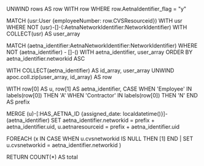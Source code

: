 UNWIND rows AS row
WITH row 
WHERE row.AetnaIdentifier_flag = "y"

MATCH (usr:User {employeeNumber: row.CVSResourceid})
WITH usr 
WHERE NOT (usr)-[]-(:AetnaNetworkIdentifier:NetworkIdentifier) 
WITH COLLECT(usr) AS user_array

MATCH (aetna_identifier:AetnaNetworkIdentifier:NetworkIdentifier) 
WHERE NOT (aetna_identifier) - []-() 
WITH aetna_identifier, user_array 
ORDER BY aetna_identifier.networkid ASC 

WITH COLLECT(aetna_identifier) AS id_array, user_array
UNWIND apoc.coll.zip(user_array, id_array) AS row 

WITH 
    row[0] AS u, 
    row[1] AS aetna_identifier, 
    CASE 
        WHEN 'Employee' IN labels(row[0]) THEN 'A' 
        WHEN 'Contractor' IN labels(row[0]) THEN 'N' 
    END AS prefix

MERGE (u)-[:HAS_AETNA_ID {assigned_date: localdatetime()}]-(aetna_identifier)
SET 
    aetna_identifier.networkid = prefix + aetna_identifier.uid,
    u.aetnaresourceid = prefix + aetna_identifier.uid

FOREACH (x IN CASE WHEN u.cvsnetworkid IS NULL THEN [1] END | 
    SET u.cvsnetworkid = aetna_identifier.networkid
)

RETURN COUNT(*) AS total
